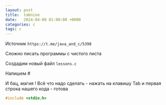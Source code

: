 ```yaml
---
layout: post
title:  tabnine
date:   2024-04-09 01:00:00 +0000
categories: c
tags: c
---
```


Источник `https://t.me/java_and_c/5398`

Сложно писать программы с чистого листа

Создадим новый файл `lessons.c`

Напишем #

И бац, магия ! Всё что надо сделать - нажать на клавишу Tab и первая строка нашего кода - готова

```c
#include <stdio.h>
```
